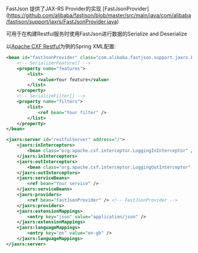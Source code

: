 FastJson 提供了JAX-RS Provider的实现 [FastJsonProvider] (https://github.com/alibaba/fastjson/blob/master/src/main/java/com/alibaba/fastjson/support/jaxrs/FastJsonProvider.java) 

可用于在构建Restful服务时使用FastJson进行数据的Serialize and Deserialize

以[Apache CXF Restful](http://cxf.apache.org/docs/jax-rs.html)为例的Spring XML配置:

```xml
<bean id="fastJsonProvider" class="com.alibaba.fastjson.support.jaxrs.FastJsonProvider">
	<!-- SerializerFeature[] -->
	<property name="features">
		<list>
			<value>Your feature</value>
		</list>
	</property>
	<!-- SerializeFilter[] -->
	<property name="filters">
		<list>
			<ref bean="Your filter" />
		</list>
	</property>
</bean>

<jaxrs:server id="restfulServer" address="/">
	<jaxrs:inInterceptors>
		<bean class="org.apache.cxf.interceptor.LoggingInInterceptor" />
	</jaxrs:inInterceptors>
	<jaxrs:outInterceptors>
		<bean class="org.apache.cxf.interceptor.LoggingOutInterceptor" />
	</jaxrs:outInterceptors>
	<jaxrs:serviceBeans>
		<ref bean="Your service" />
	</jaxrs:serviceBeans>
	<jaxrs:providers>
		<ref bean="fastJsonProvider" />	<!-- FastJsonProvider -->
	</jaxrs:providers>
	<jaxrs:extensionMappings>
		<entry key="json" value="application/json" />
	</jaxrs:extensionMappings>
	<jaxrs:languageMappings>
		<entry key="en" value="en-gb" />
	</jaxrs:languageMappings>
</jaxrs:server>
```